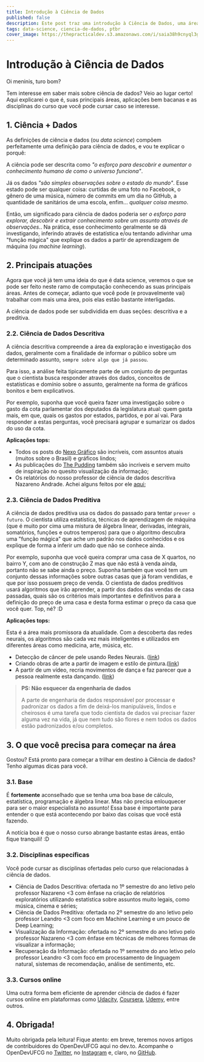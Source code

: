 ```yaml
---
title: Introdução à Ciência de Dados
published: false
description: Este post traz uma introdução à Ciência de Dados, uma área em crescimento e bastante promissora. Vem comigo!
tags: data-science, ciencia-de-dados, ptbr
cover_image: https://thepracticaldev.s3.amazonaws.com/i/saia38h9cnyql3ggyd06.jpg
---
```


# Introdução à Ciência de Dados

Oi meninis, turo bom?

Tem interesse em saber mais sobre ciência de dados? Veio ao lugar certo! Aqui explicarei o que é, suas principais áreas, aplicações bem bacanas e as disciplinas do curso que você pode cursar caso se interesse.

## 1. Ciência + Dados

As definições de ciência e dados (ou *data science*) compõem perfeitamente uma definição para ciência de dados, e vou te explicar o porquê:

A ciência pode ser descrita como *"o esforço para descobrir e aumentar o conhecimento humano de como o universo funciona"*.

Já os dados *"são simples observações sobre o estado do mundo"*. Esse estado pode ser qualquer coisa: curtidas de uma foto no Facebook, o gênero de uma música, número de commits em um dia no GitHub, a quantidade de sanitários de uma escola, enfim... *qualquer coisa mesmo*.

Então, um significado para ciência de dados poderia ser *o esforço para explorar, descobrir e extrair conhecimento sobre um assunto através de observações.*. Na prática, esse conhecimento geralmente se dá investigando, inferindo através de estatística e/ou tentando adivinhar uma "função mágica" que explique os dados a partir de aprendizagem de máquina (ou *machine learning*).

## 2. Principais atuações 

Agora que você já tem uma ideia do que é data science, veremos o que se pode ser feito neste ramo de computação conhecendo as suas principais áreas. Antes de começar, adianto que você pode (e provavelmente vai) trabalhar com mais uma área, pois elas estão bastante interligadas.

A ciência de dados pode ser subdividida em duas seções: descritiva e a preditiva. 
 
### 2.2. Ciência de Dados Descritiva

A ciência descritiva compreende a área da exploração e investigação dos dados, geralmente com a finalidade de informar o público sobre um determinado assunto, `sempre sobre algo que já passou`. 

Para isso, a análise feita tipicamente parte de um conjunto de perguntas que o cientista busca responder através dos dados, conceitos de estatísticas e domínio sobre o assunto, geralmente na forma de gráficos bonitos e bem explicativos. 

Por exemplo, suponha que você queira fazer uma investigação sobre o gasto da cota parlamentar dos deputados da legislatura atual: quem gasta mais, em que, quais os gastos por estados, partidos, e por aí vai. Para responder a estas perguntas, você precisará agrupar e sumarizar os dados do uso da cota.


**Aplicações tops:** 
* Todos os posts do [Nexo Gráfico](https://www.nexojornal.com.br/grafico/) são incríveis, com assuntos atuais (muitos sobre o Brasil) e gráficos lindos;
* As publicações do [The Pudding](https://pudding.cool/) também são incríveis e servem muito de inspiração no quesito visualização da informação;
* Os relatórios do nosso professor de ciência de dados descritiva Nazareno Andrade. Achei alguns feitos por ele [aqui](https://rpubs.com/nazareno);


### 2.3. Ciência de Dados Preditiva

A ciência de dados preditiva usa os dados do passado para tentar `prever o futuro`. O cientista utiliza estatística, técnicas de aprendizagem de máquina (que é muito por cima uma mistura de álgebra linear, derivadas, integrais, somatórios, funções e outros temperos) para que o algoritmo descubra uma "função mágica" que ache um padrão nos dados conhecidos e os explique de forma a inferir um dado que não se conhece ainda. 

Por exemplo, suponha que você queira comprar uma casa de X quartos, no bairro Y, com ano de construção Z mas que não está à venda ainda, portanto não se sabe ainda o preço. Suponha também que você tem um conjunto dessas informações sobre outras casas que já foram vendidas, e que por isso possuem preço de venda. O cientista de dados preditivos usará algoritmos que irão aprender, a partir dos dados das vendas de casa passadas, quais são os critérios mais importantes e definitivos para a definição do preço de uma casa e desta forma estimar o preço da casa que você quer. Top, né? :D

**Aplicações tops:** 

Esta é a área mais promissora da atualidade. Com a descoberta das redes neurais, os algoritmos são cada vez mais inteligentes e utilizados em diferentes áreas como medicina, arte, música, etc.

* Detecção de câncer de pele usando Redes Neurais. ([link](https://medium.com/@mishaallakhani/detecting-skin-cancer-using-deep-learning-82deba830328))
* Criando obras de arte a partir de imagem e estilo de pintura.([link](https://medium.com/tensorflow/neural-style-transfer-creating-art-with-deep-learning-using-tf-keras-and-eager-execution-7d541ac31398))
* A partir de um vídeo, recria movimentos de dança e faz parecer que a pessoa realmente esta dançando. ([link](https://carolineec.github.io/everybody_dance_now/))

>**PS: Não esquecer da engenharia de dados**
>
>A parte de engenharia de dados responsável por processar e padronizar os dados a fim de deixá-los manipuláveis, lindos e cheirosos é uma tarefa que  todo cientista de dados vai precisar fazer alguma vez na vida, já que nem tudo são flores e nem todos os dados estão padronizados e/ou completos.

## 3. O que você precisa para começar na área 

Gostou? Está pronto para começar a trilhar em destino à Ciência de dados? Tenho algumas dicas para você.

### 3.1. Base

É **fortemente** aconselhado que se tenha uma boa base de cálculo, estatística, programação e álgebra linear. Mas não precisa enlouquecer para ser o maior especialista no assunto! Essa base é importante para entender o que está acontecendo por baixo das coisas que você está fazendo. 

A notícia boa é que o nosso curso abrange bastante estas áreas, então fique tranquili! :D

### 3.2. Disciplinas específicas

Você pode cursar as disciplinas ofertadas pelo curso que relacionadas à ciência de dados.

 * Ciência de Dados Descritiva: ofertada no 1º semestre do ano letivo pelo professor Nazareno <3 com ênfase na criação de relatórios exploratórios utilizando estatística sobre assuntos muito legais, como música, cinema e séries;
 * Ciência de Dados Preditiva: ofertada no 2º semestre do ano letivo pelo professor Leandro <3 com foco em Machine Learning e um pouco de Deep Learning;
 * Visualização da Informação: ofertada no 2º semestre do ano letivo pelo professor Nazareno <3 com ênfase em técnicas de melhores formas de visualizar a informação;
 * Recuperação da Informação: ofertada no 1º semestre do ano letivo pelo professor Leandro <3 com foco em processamento de linguagem natural, sistemas de recomendação, análise de sentimento, etc.

### 3.3. Cursos online  

Uma outra forma bem eficiente de aprender ciência de dados é fazer cursos online em plataformas como [Udacity](https://www.udacity.com/), [Coursera](https://www.coursera.org/), [Udemy](https://www.udemy.com/), entre outros.

## 4. Obrigada!

Muito obrigada pela leitura! Fique atento: em breve, teremos novos artigos de contribuidores do OpenDevUFCG aqui no dev.to. Acompanhe o OpenDevUFCG no [Twitter](https://twitter.com/OpenDevUFCG), no [Instagram](https://www.instagram.com/OpenDevUFCG/) e, claro, no [GitHub](https://github.com/OpenDevUFCG).
